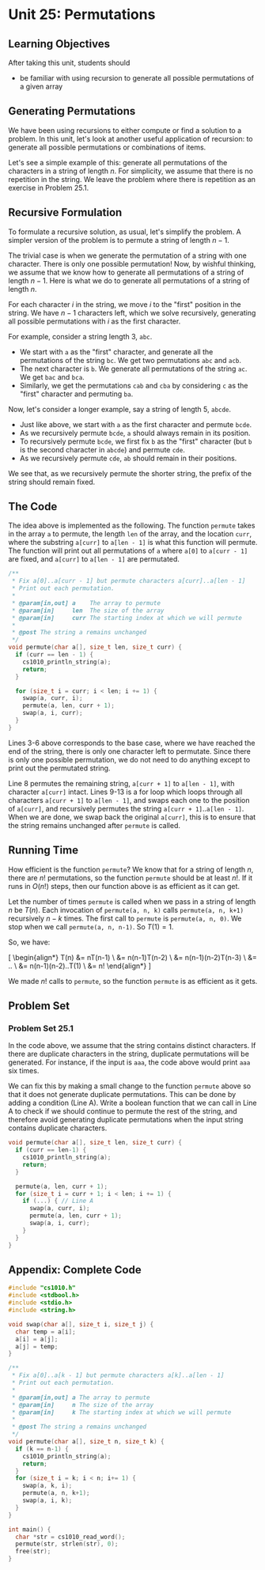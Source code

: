 # Unit 25: Permutations

## Learning Objectives

After taking this unit, students should

- be familiar with using recursion to generate all possible permutations of a given array

## Generating Permutations

We have been using recursions to either compute or find a solution to a problem.  In this unit, let's look at another useful application of recursion: to generate all possible permutations or combinations of items.

Let's see a simple example of this: generate all permutations of the characters in a string of length $n$.  For simplicity, we assume that there is no repetition in the string.  We leave the problem where there is repetition as an exercise in Problem 25.1.

## Recursive Formulation

To formulate a recursive solution, as usual, let's simplify the problem.  A simpler version of the problem is to permute a string of length $n-1$.

The trivial case is when we generate the permutation of a string with one character.  There is only one possible permutation!  Now, by wishful thinking, we assume that we know how to generate all permutations of a string of length $n-1$.  Here is what we do to generate all permutations of a string of length $n$.

For each character $i$ in the string, we move $i$ to the "first" position in the string.  We have $n-1$ characters left, which we solve recursively, generating all possible permutations with $i$ as the first character.

For example, consider a string length 3, `abc`.

- We start with `a` as the "first" character, and generate all the permutations of the string `bc`.  We get two permutations `abc` and `acb`.  
- The next character is `b`.  We generate all permutations of the string `ac`.  We get `bac` and `bca`.  
- Similarly, we get the permutations `cab` and `cba` by considering `c` as the "first" character and permuting `ba`.

Now, let's consider a longer example, say a string of length 5, `abcde`.

- Just like above, we start with `a` as the first character and permute `bcde`.  
- As we recursively permute `bcde`, `a` should always remain in its position.
- To recursively permute `bcde`, we first fix `b` as the "first" character (but `b` is the second character in `abcde`) and permute `cde`.
- As we recursively permute `cde`, `ab` should remain in their positions.

We see that, as we recursively permute the shorter string, the prefix of the string should remain fixed.

## The Code

The idea above is implemented as the following.  The function `permute` takes in the array `a` to permute, the length `len` of the array, and the location `curr`, where the substring `a[curr]` to `a[len - 1]` is what this function will permute.  The function will print out all permutations of `a` where `a[0]` to `a[curr - 1]` are fixed, and `a[curr]` to `a[len - 1]` are permutated.

```C
/**
 * Fix a[0]..a[curr - 1] but permute characters a[curr]..a[len - 1]
 * Print out each permutation.
 *
 * @param[in,out] a    The array to permute
 * @param[in]     len  The size of the array
 * @param[in]     curr The starting index at which we will permute
 *
 * @post The string a remains unchanged
 */
void permute(char a[], size_t len, size_t curr) {
  if (curr == len - 1) {
    cs1010_println_string(a);
    return;
  }

  for (size_t i = curr; i < len; i += 1) {
    swap(a, curr, i);
    permute(a, len, curr + 1);
    swap(a, i, curr);
  }
}
```

Lines 3-6 above corresponds to the base case, where we have reached the end of the string, there is only one character left to permutate.  Since there is only one possible permutation, we do not need to do anything except to print out the permutated string.

Line 8 permutes the remaining string, `a[curr + 1]` to `a[len - 1]`, with character `a[curr]` intact.  Lines 9-13 is a for loop which loops through all characters `a[curr + 1]` to `a[len - 1]`, and swaps each one to the position of `a[curr]`, and recursively permutes the string `a[curr + 1]`..`a[len - 1]`.   When we are done, we swap back the original `a[curr]`, this is to ensure that the string remains unchanged after `permute` is called.

## Running Time

How efficient is the function `permute`?  We know that for a string of length $n$, there are $n!$ permutations, so the function `permute` should be at least $n!$.  If it runs in $O(n!)$ steps, then our function above is as efficient as it can get.

Let the number of times `permute` is called when we pass in a string of length $n$ be $T(n)$.  Each invocation of `permute(a, n, k)` calls `permute(a, n, k+1)` recursively $n-k$ times.  The first call to `permute` is `permute(a, n, 0)`.  We stop when we call `permute(a, n, n-1)`.  So $T(1) = 1$.

So, we have:

\[
\begin{align*}
T(n) &= nT(n-1)  \\
     &= n(n-1)T(n-2)   \\
	 &= n(n-1)(n-2)T(n-3)   \\
	 &= .. \\
	 &= n(n-1)(n-2)..T(1) \\
	 &= n!
\end{align*}
\]


We made $n!$ calls to `permute`, so the function `permute` is as efficient as it gets.

## Problem Set

### Problem Set 25.1

In the code above, we assume that the string contains distinct characters.  If there are duplicate characters in the string, duplicate permutations will be generated.  For instance, if the input is `aaa`, the code above would print `aaa` six times.

We can fix this by making a small change to the function `permute` above so that it does not generate duplicate permutations.  This can be done by adding a condition (Line A).  Write a boolean function that we can call in Line A to check if we should continue to permute the rest of the string, and therefore avoid generating duplicate permutations when the input string contains duplicate characters.

```C
void permute(char a[], size_t len, size_t curr) {
  if (curr == len-1) {
    cs1010_println_string(a);
    return;
  }

  permute(a, len, curr + 1);
  for (size_t i = curr + 1; i < len; i += 1) {
    if (...) { // Line A
      swap(a, curr, i);
      permute(a, len, curr + 1);
      swap(a, i, curr);
    }
  }
}
```

## Appendix: Complete Code

```C
#include "cs1010.h"
#include <stdbool.h>
#include <stdio.h>
#include <string.h>

void swap(char a[], size_t i, size_t j) {
  char temp = a[i];
  a[i] = a[j];
  a[j] = temp;
}

/**
 * Fix a[0]..a[k - 1] but permute characters a[k]..a[len - 1]
 * Print out each permutation.
 *
 * @param[in,out] a The array to permute
 * @param[in]     n The size of the array
 * @param[in]     k The starting index at which we will permute
 *
 * @post The string a remains unchanged
 */
void permute(char a[], size_t n, size_t k) {
  if (k == n-1) {
    cs1010_println_string(a);
    return;
  }
  for (size_t i = k; i < n; i+= 1) {
    swap(a, k, i);
    permute(a, n, k+1);
    swap(a, i, k);
  }
}

int main() {
  char *str = cs1010_read_word();
  permute(str, strlen(str), 0);
  free(str);
}
```
